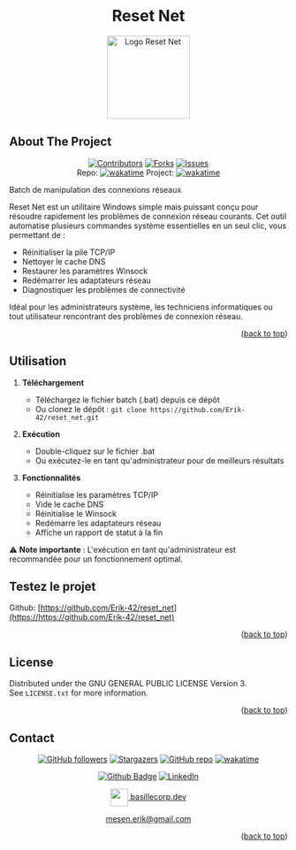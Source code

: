 <div align="center">
</div>
<a name="readme-top"></a>

<!-- PROJECT LOGO -->
<br />
<div align="center">
  <h1>Reset Net</h1>
  <a href="https://github.com/Erik-42">
    <img src="assets/img/EPS.jpeg" alt="Logo Reset Net" width="150" height="150">
  </a>
</div>


<!-- ABOUT THE PROJECT -->

## About The Project

<div align="center">


[![Contributors][contributors-shield]][contributors-url]
[![Forks][forks-shield]][forks-url]
[![Issues][issues-shield]][issues-url]<br/>
Repo: [![wakatime](https://wakatime.com/badge/github/Erik-42/reset_net.svg)](https://wakatime.com/badge/github/Erik-42/reset_net)
Project: [![wakatime](https://wakatime.com/badge/user/f84d00d8-fee3-4ca3-803d-3daa3c7053a5/project/ead645fe-29fa-48bf-90a7-470e1baddf18.svg)](https://wakatime.com/badge/user/f84d00d8-fee3-4ca3-803d-3daa3c7053a5/project/ead645fe-29fa-48bf-90a7-470e1baddf18)

</div>
Batch de manipulation des connexions réseaux

Reset Net est un utilitaire Windows simple mais puissant conçu pour résoudre rapidement les problèmes de connexion réseau courants. Cet outil automatise plusieurs commandes système essentielles en un seul clic, vous permettant de :

- Réinitialiser la pile TCP/IP
- Nettoyer le cache DNS
- Restaurer les paramètres Winsock
- Redémarrer les adaptateurs réseau
- Diagnostiquer les problèmes de connectivité

Idéal pour les administrateurs système, les techniciens informatiques ou tout utilisateur rencontrant des problèmes de connexion réseau.

<p></p>


<p align="right">(<a href="#readme-top">back to top</a>)</p>

## Utilisation

1. **Téléchargement**
   - Téléchargez le fichier batch (.bat) depuis ce dépôt
   - Ou clonez le dépôt : `git clone https://github.com/Erik-42/reset_net.git`

2. **Exécution**
   - Double-cliquez sur le fichier .bat
   - Ou exécutez-le en tant qu'administrateur pour de meilleurs résultats

3. **Fonctionnalités**
   - Réinitialise les paramètres TCP/IP
   - Vide le cache DNS
   - Réinitialise le Winsock
   - Redémarre les adaptateurs réseau
   - Affiche un rapport de statut à la fin

⚠️ **Note importante** : L'exécution en tant qu'administrateur est recommandée pour un fonctionnement optimal.

## Testez le projet

Github: [https://github.com/Erik-42/reset_net](https://https://github.com/Erik-42/reset_net)


<p align="right">(<a href="#readme-top">back to top</a>)</p>

## License

Distributed under the GNU GENERAL PUBLIC LICENSE
Version 3.<br>
See `LICENSE.txt` for more information.

<p align="right">(<a href="#readme-top">back to top</a>)</p>

## Contact

<div align="center">

[![GitHub followers][github followers-shield]][github followers-url]
[![Stargazers][stars-shield]][stars-url]
[![GitHub repo][github repo-shield]][github repo-url]
[![wakatime](https://wakatime.com/badge/user/f84d00d8-fee3-4ca3-803d-3daa3c7053a5.svg)](https://wakatime.com/@f84d00d8-fee3-4ca3-803d-3daa3c7053a5)

[![Github Badge][github badge-shield]][github badge-url]
[![LinkedIn][linkedin-shield]][linkedin-url]

<a href = 'https://basillecorp.dev'> <img width = '32px' align= 'center' src="https://raw.githubusercontent.com/rahulbanerjee26/githubAboutMeGenerator/main/icons/portfolio.png"/> basillecorp.dev</a>

mesen.erik@gmail.com

</div>

<p align="right">(<a href="#readme-top">back to top</a>)</p>

<!-- MARKDOWN LINKS & IMAGES -->
<!-- https://www.markdownguide.org/basic-syntax/#reference-style-links -->

[wakatime-shield]: https://wakatime.com/badge/user/f84d00d8-fee3-4ca3-803d-3daa3c7053a5.svg
[wakatime-url]: https://wakatime.com/@f84d00d8-fee3-4ca3-803d-3daa3c7053a5
[github badge-shield]: https://img.shields.io/badge/Github-Erik--42-155?style=for-the-badge&logo=github
[github badge-url]: https://github.com/Erik-42
[github repo-shield]: https://img.shields.io/badge/Repositories-68-blue
[github repo-url]: https://github.com/Erik-42/Erik-42?tab=repositories
[github followers-shield]: https://img.shields.io/github/followers/Erik-42
[github followers-url]: https://github.com/followers/Erik-42
[contributors-shield]: https://img.shields.io/github/contributors/Erik-42/export-project-structure
[contributors-url]: https://github.com/Erik-42/export-project-structure/graphs/contributors
[forks-shield]: https://img.shields.io/github/forks/Erik-42/reset_net
[forks-url]: https://github.com/Erik-42/reset_net/forks
[issues-shield]: https://img.shields.io/github/issues-raw/Erik-42/reset_net
[issues-url]: https://github.com/Erik-42/reset_net/issues
[stars-shield]: https://img.shields.io/github/stars/Erik-42
[stars-url]: https://github.com/Erik-42?tab=stars
[linkedin-shield]: https://img.shields.io/badge/-LinkedIn-black.svg?style=for-the-badge&logo=linkedin&colorB=555
[linkedin-url]: https://www.linkedin.com/in/erik-mesen/
[html-shield]: https://img.shields.io/badge/-LinkedIn-black.svg?style=for-the-badge&logo=linkedin&colorB=555
[html-url]: https://html.spec.whatwg.org/
[css-shield]: https://img.shields.io/badge/-LinkedIn-black.svg?style=for-the-badge&logo=linkedin&colorB=555
[css-url]: https://www.w3.org/TR/CSS/#css
[javascript-shield]: https://img.shields.io/badge/-LinkedIn-black.svg?style=for-the-badge&logo=linkedin&colorB=555